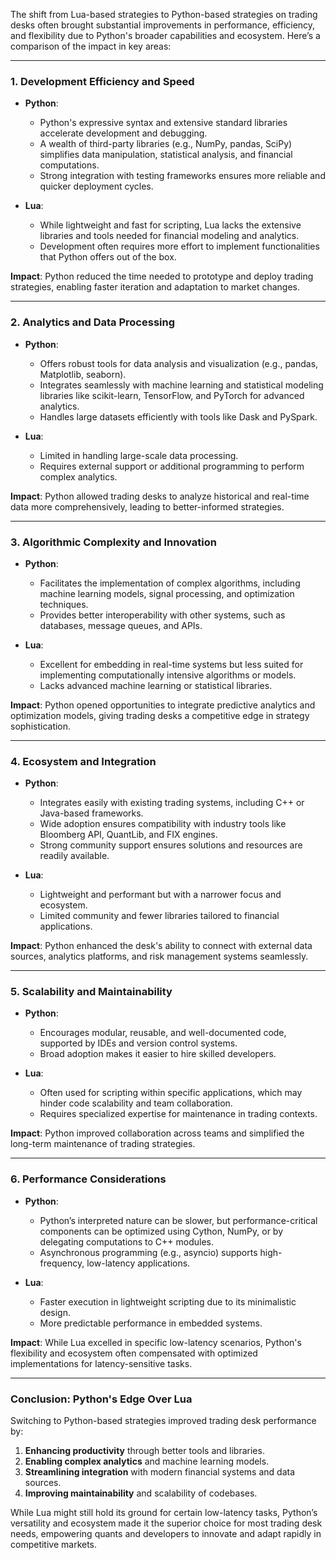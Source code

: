 The shift from Lua-based strategies to Python-based strategies on trading desks often brought substantial improvements in performance, efficiency, and flexibility due to Python's broader capabilities and ecosystem. Here’s a comparison of the impact in key areas:

---

### **1. Development Efficiency and Speed**
- **Python**:  
   - Python's expressive syntax and extensive standard libraries accelerate development and debugging.  
   - A wealth of third-party libraries (e.g., NumPy, pandas, SciPy) simplifies data manipulation, statistical analysis, and financial computations.  
   - Strong integration with testing frameworks ensures more reliable and quicker deployment cycles.

- **Lua**:  
   - While lightweight and fast for scripting, Lua lacks the extensive libraries and tools needed for financial modeling and analytics.  
   - Development often requires more effort to implement functionalities that Python offers out of the box.

**Impact**: Python reduced the time needed to prototype and deploy trading strategies, enabling faster iteration and adaptation to market changes.

---

### **2. Analytics and Data Processing**
- **Python**:  
   - Offers robust tools for data analysis and visualization (e.g., pandas, Matplotlib, seaborn).  
   - Integrates seamlessly with machine learning and statistical modeling libraries like scikit-learn, TensorFlow, and PyTorch for advanced analytics.  
   - Handles large datasets efficiently with tools like Dask and PySpark.

- **Lua**:  
   - Limited in handling large-scale data processing.  
   - Requires external support or additional programming to perform complex analytics.

**Impact**: Python allowed trading desks to analyze historical and real-time data more comprehensively, leading to better-informed strategies.

---

### **3. Algorithmic Complexity and Innovation**
- **Python**:  
   - Facilitates the implementation of complex algorithms, including machine learning models, signal processing, and optimization techniques.  
   - Provides better interoperability with other systems, such as databases, message queues, and APIs.

- **Lua**:  
   - Excellent for embedding in real-time systems but less suited for implementing computationally intensive algorithms or models.  
   - Lacks advanced machine learning or statistical libraries.

**Impact**: Python opened opportunities to integrate predictive analytics and optimization models, giving trading desks a competitive edge in strategy sophistication.

---

### **4. Ecosystem and Integration**
- **Python**:  
   - Integrates easily with existing trading systems, including C++ or Java-based frameworks.  
   - Wide adoption ensures compatibility with industry tools like Bloomberg API, QuantLib, and FIX engines.  
   - Strong community support ensures solutions and resources are readily available.

- **Lua**:  
   - Lightweight and performant but with a narrower focus and ecosystem.  
   - Limited community and fewer libraries tailored to financial applications.

**Impact**: Python enhanced the desk's ability to connect with external data sources, analytics platforms, and risk management systems seamlessly.

---

### **5. Scalability and Maintainability**
- **Python**:  
   - Encourages modular, reusable, and well-documented code, supported by IDEs and version control systems.  
   - Broad adoption makes it easier to hire skilled developers.

- **Lua**:  
   - Often used for scripting within specific applications, which may hinder code scalability and team collaboration.  
   - Requires specialized expertise for maintenance in trading contexts.

**Impact**: Python improved collaboration across teams and simplified the long-term maintenance of trading strategies.

---

### **6. Performance Considerations**
- **Python**:  
   - Python’s interpreted nature can be slower, but performance-critical components can be optimized using Cython, NumPy, or by delegating computations to C++ modules.  
   - Asynchronous programming (e.g., asyncio) supports high-frequency, low-latency applications.

- **Lua**:  
   - Faster execution in lightweight scripting due to its minimalistic design.  
   - More predictable performance in embedded systems.

**Impact**: While Lua excelled in specific low-latency scenarios, Python's flexibility and ecosystem often compensated with optimized implementations for latency-sensitive tasks.

---

### **Conclusion: Python's Edge Over Lua**
Switching to Python-based strategies improved trading desk performance by:
1. **Enhancing productivity** through better tools and libraries.  
2. **Enabling complex analytics** and machine learning models.  
3. **Streamlining integration** with modern financial systems and data sources.  
4. **Improving maintainability** and scalability of codebases.

While Lua might still hold its ground for certain low-latency tasks, Python’s versatility and ecosystem made it the superior choice for most trading desk needs, empowering quants and developers to innovate and adapt rapidly in competitive markets.
